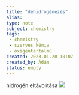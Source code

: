 ```yaml
---
title: "dehidrogénezés"
alias: 
type: note
subject: chemistry
tags:
 - chemistry
 - szerves_kémia
 - oxigéntartalmú
created: 2023.01.20 10:07
created_by: Ádám
status: empty
---
```

hidrogén eltávolítása
![](https://encrypted-tbn0.gstatic.com/images?q=tbn:ANd9GcTxEEqL3OH9rKzyfPXHtF9Tg8kI2o5McCvb0X3Tm16McyHuQ00adsSkyACsvtunOFlzLg&usqp=CAU)
